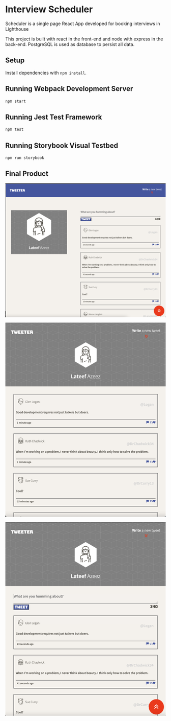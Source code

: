 # Interview Scheduler
Scheduler is a single page React App developed for booking interviews in Lighthouse

This project is built with react in the front-end and node with express in the back-end. PostgreSQL is used as database to persist all data. 

## Setup

Install dependencies with `npm install`.

## Running Webpack Development Server

```sh
npm start
```

## Running Jest Test Framework

```sh
npm test
```

## Running Storybook Visual Testbed

```sh
npm run storybook
```

## Final Product

!["screenshot of Desktop View"](https://github.com/lateefazeez/tweeter/blob/master/docs/desktop-view.png?raw=true)

!["screenshot of a Mobile View Before Scrolling"](https://github.com/lateefazeez/tweeter/blob/master/docs/mobile-view-unscrolled.png?raw=true)

!["screenshot of a Mobile View when scrolled"](https://github.com/lateefazeez/tweeter/blob/master/docs/mobile-view-scrolled.png?raw=true)

